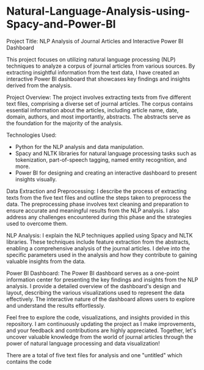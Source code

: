 # Natural-Language-Analysis-using-Spacy-and-Power-BI
Project Title: NLP Analysis of Journal Articles and Interactive Power BI Dashboard

This project focuses on utilizing natural language processing (NLP) techniques to analyze a corpus of journal articles from various sources. By extracting insightful information from the text data, I have created an interactive Power BI dashboard that showcases key findings and insights derived from the analysis.

Project Overview:
The project involves extracting texts from five different text files, comprising a diverse set of journal articles. The corpus contains essential information about the articles, including article name, date, domain, authors, and most importantly, abstracts. The abstracts serve as the foundation for the majority of the analysis.

Technologies Used:
- Python for the NLP analysis and data manipulation.
- Spacy and NLTK libraries for natural language processing tasks such as tokenization, part-of-speech tagging, named entity recognition, and more.
- Power BI for designing and creating an interactive dashboard to present insights visually.

Data Extraction and Preprocessing:
I describe the process of extracting texts from the five text files and outline the steps taken to preprocess the data. The preprocessing phase involves text cleaning and preparation to ensure accurate and meaningful results from the NLP analysis. I also address any challenges encountered during this phase and the strategies used to overcome them.

NLP Analysis:
I explain the NLP techniques applied using Spacy and NLTK libraries. These techniques include feature extraction from the abstracts, enabling a comprehensive analysis of the journal articles. I delve into the specific parameters used in the analysis and how they contribute to gaining valuable insights from the data.

Power BI Dashboard:
The Power BI dashboard serves as a one-point information center for presenting the key findings and insights from the NLP analysis. I provide a detailed overview of the dashboard's design and layout, describing the various visualizations used to represent the data effectively. The interactive nature of the dashboard allows users to explore and understand the results effortlessly.

Feel free to explore the code, visualizations, and insights provided in this repository. I am continuously updating the project as I make improvements, and your feedback and contributions are highly appreciated. Together, let's uncover valuable knowledge from the world of journal articles through the power of natural language processing and data visualization!

There are a total of five text files for analysis and one "untitled" which contains the code

